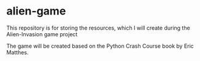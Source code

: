# alien-game
This repository is for storing the resources, which I will create during the Alien-Invasion game project

The game will be created based on the Python Crash Course book by Eric Matthes.
